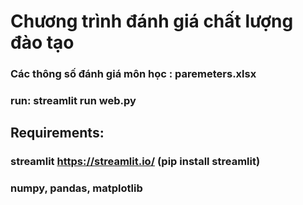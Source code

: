 # Chương trình đánh giá chất lượng đào tạo
### Các thông số đánh giá môn học : paremeters.xlsx
### run: streamlit run web.py
## Requirements:
### streamlit https://streamlit.io/ (pip install streamlit)
### numpy, pandas, matplotlib
